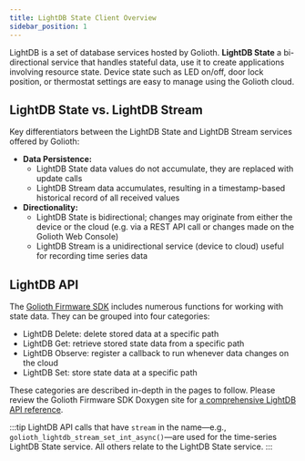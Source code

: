 ```yaml
---
title: LightDB State Client Overview
sidebar_position: 1
---
```


LightDB is a set of database services hosted by Golioth. **LightDB State** a
bi-directional service that handles stateful data, use it to create applications
involving resource state. Device state such as LED on/off, door lock position,
or thermostat settings are easy to manage using the Golioth cloud.

## LightDB State vs. LightDB Stream

Key differentiators between the LightDB State and LightDB Stream services
offered by Golioth:

* **Data Persistence:**
    * LightDB State data values do not accumulate, they are replaced with update
      calls
    * LightDB Stream data accumulates, resulting in a timestamp-based historical
      record of all received values
* **Directionality:**
    * LightDB State is bidirectional; changes may originate from either the
      device or the cloud (e.g. via a REST API call or changes made on the
      Golioth Web Console)
    * LightDB Stream is a unidirectional service (device to cloud) useful for
      recording time series data

## LightDB API

The [Golioth Firmware SDK](https://github.com/golioth/golioth-firmware-sdk)
includes numerous functions for working with state data. They can be grouped
into four categories:

* LightDB Delete: delete stored data at a specific path
* LightDB Get: retrieve stored state data from a specific path
* LightDB Observe: register a callback to run whenever data changes on the cloud
* LightDB Set: store state data at a specific path

These categories are described in-depth in the pages to follow. Please review
the Golioth Firmware SDK Doxygen site for [a comprehensive LightDB API
reference](https://firmware-sdk-docs.golioth.io/group__golioth__lightdb.html).

:::tip
LightDB API calls that have `stream` in the name&mdash;e.g.,
`golioth_lightdb_stream_set_int_async()`&mdash;are used for the time-series
LightDB State service. All others relate to the LightDB State service.
:::
